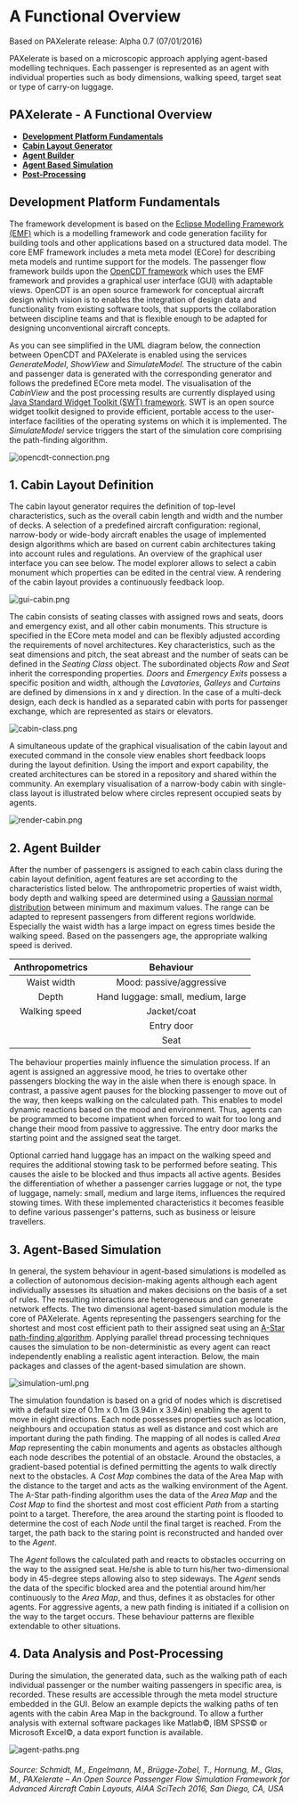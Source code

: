 ﻿# A Functional Overview

Based on PAXelerate release: Alpha 0.7 (07/01/2016)

PAXelerate is based on a microscopic approach applying agent-based modelling techniques. Each passenger is represented as an agent with individual properties such as body dimensions, walking speed, target seat or type of carry-on luggage.

## PAXelerate - A Functional Overview

* **[Development Platform Fundamentals](#development-platform-fundamentals)**
* **[Cabin Layout Generator](#1-cabin-layout-definition)** 
* **[Agent Builder](#2-agent-builder)**
* **[Agent Based Simulation](#3-agent-based-simulation)**
* **[Post-Processing](#4-data-analysis-and-post-processing)**

## Development Platform Fundamentals

The framework development is based on the [Eclipse Modelling Framework (EMF)](http://www.eclipse.org/ecp/) which is a modelling framework and code generation facility for building tools and other applications based on a structured data model. The core EMF framework includes a meta meta model (ECore) for describing meta models and runtime support for the models. The passenger flow framework builds upon the [OpenCDT framework](https://bitbucket.org/opencdt/opencdt) which uses the EMF framework and provides a graphical user interface (GUI) with adaptable views. OpenCDT is an open source framework for conceptual aircraft design which vision is to enables the integration of design data and functionality from existing software tools, that supports the collaboration between discipline teams and that is flexible enough to be adapted for designing unconventional aircraft concepts.

As you can see simplified in the UML diagram below, the connection between OpenCDT and PAXelerate is enabled using the services *GenerateModel*, *ShowView* and *SimulateModel*. The structure of the cabin and passenger data is generated with the corresponding generator and follows the predefined ECore meta model. The visualisation of the *CabinView* and the post processing results are currently displayed using [Java Standard Widget Toolkit (SWT) framework](https://www.eclipse.org/swt). SWT is an open source widget toolkit designed to provide efficient, portable access to the user-interface facilities of the operating systems on which it is implemented. The *SimulateModel* service triggers the start of the simulation core comprising the path-finding algorithm.

![opencdt-connection.png](images/opencdt-connection.png)

## 1. Cabin Layout Definition ##

The cabin layout generator requires the definition of top-level characteristics, such as the overall cabin length and width and the number of decks. A selection of a predefined aircraft configuration: regional, narrow-body or wide-body aircraft enables the usage of implemented design algorithms which are based on current cabin architectures taking into account rules and regulations. An overview of the graphical user interface you can see below. The model explorer allows to select a cabin monument which properties can be edited in the central view. A rendering of the cabin layout provides a continuously feedback loop.

![gui-cabin.png](images/gui-cabin.png)

The cabin consists of seating classes with assigned rows and seats, doors and emergency exist, and all other cabin monuments. This structure is specified in the ECore meta model and can be flexibly adjusted according the requirements of novel architectures. Key characteristics, such as the seat dimensions and pitch, the seat abreast and the number of seats can be defined in the *Seating Class* object. The subordinated objects *Row* and *Seat* inherit the corresponding properties. *Doors* and *Emergency Exits* possess a specific position and width, although the *Lavatories*, *Galleys* and *Curtains* are defined by dimensions in x and y direction. In the case of a multi-deck design, each deck is handled as a separated cabin with ports for passenger exchange, which are represented as stairs or elevators.

![cabin-class.png](images/cabin-class.png)

A simultaneous update of the graphical visualisation of the cabin layout and executed command in the console view enables short feedback loops during the layout definition. Using the import and export capability, the created architectures can be stored in a repository and shared within the community. An exemplary visualisation of a narrow-body cabin with single-class layout is illustrated below where circles represent occupied seats by agents.

![render-cabin.png](images/render-cabin.png)

## 2. Agent Builder ##

After the number of passengers is assigned to each cabin class during the cabin layout definition, agent features are set according to the characteristics listed below. The anthropometric properties of waist width, body depth and walking speed are determined using a [Gaussian normal distribution](developer.md/#gaussian-distribution) between minimum and maximum values. The range can be adapted to represent passengers from different regions worldwide. Especially the waist width has a large impact on egress times beside the walking speed. Based on the passengers age, the appropriate walking speed is derived.


| Anthropometrics  | Behaviour  |  
|:---:|:---:|
|  Waist width | Mood: passive/aggressive  |
|  Depth | Hand luggage: small, medium, large  |  
|  Walking speed | Jacket/coat  | 
|   | Entry door  |
|   | Seat  |  

The behaviour properties mainly influence the simulation process. If an agent is assigned an aggressive mood, he tries to overtake other passengers blocking the way in the aisle when there is enough space. In contrast, a passive agent pauses for the blocking passenger to move out of the way, then keeps walking on the calculated path. This enables to model dynamic reactions based on the mood and environment. Thus, agents can be programmed to become impatient when forced to wait for too long and change their mood from passive to aggressive. The entry door marks the starting point and the assigned seat the target.

Optional carried hand luggage has an impact on the walking speed and requires the additional stowing task to be performed before seating. This causes the aisle to be blocked and thus impacts all active agents. Besides the differentiation of whether a passenger carries luggage or not, the type of luggage, namely: small, medium and large items, influences the required stowing times. With these implemented characteristics it becomes feasible to define various passenger's patterns, such as business or leisure travellers.

## 3. Agent-Based Simulation ##

In general, the system behaviour in agent-based simulations is modelled as a collection of autonomous decision-making agents although each agent individually assesses its situation and makes decisions on the basis of a set of rules. The resulting interactions are heterogeneous and can generate network effects. The two dimensional agent-based simulation module is the core of PAXelerate. Agents representing the passengers searching for the shortest and most cost efficient path to their assigned seat using an [A-Star path-finding algorithm](https://en.wikipedia.org/wiki/A*_search_algorithm). Applying parallel thread processing techniques causes the simulation to be non-deterministic as every agent can react independently enabling a realistic agent interaction. Below, the main packages and classes of the agent-based simulation are shown.

![simulation-uml.png](images/simulation-uml.png)

The simulation foundation is based on a grid of nodes which is discretised with a default size of 0.1m x 0.1m (3.94in x 3.94in) enabling the agent to move in eight directions. Each node possesses properties such as location, neighbours and occupation status as well as distance and cost which are important during the path finding. The mapping of all nodes is called *Area Map* representing the cabin monuments and agents as obstacles although each node describes the potential of an obstacle. Around the obstacles, a gradient-based potential is defined permitting the agents to walk directly next to the obstacles. A *Cost Map* combines the data of the Area Map with the distance to the target and acts as the walking environment of the Agent. The A-Star path-finding algorithm uses the data of the *Area Map* and the *Cost Map* to find the shortest and most cost efficient *Path* from a starting point to a target. Therefore, the area around the starting point is flooded to determine the cost of each *Node* until the final target is reached. From the target, the path back to the staring point is reconstructed and handed over to the *Agent*.

The *Agent* follows the calculated path and reacts to obstacles occurring on the way to the assigned seat. He/she is able to turn his/her two-dimensional body in 45-degree steps allowing also to step sideways. The *Agent* sends the data of the specific blocked area and the potential around him/her continuously to the *Area Map*, and thus, defines it as obstacles for other agents. For aggressive agents, a new path finding is initiated if a collision on the way to the target occurs. These behaviour patterns are flexible extendable to other situations.

## 4. Data Analysis and Post-Processing ##

During the simulation, the generated data, such as the walking path of each individual passenger or the number waiting passengers in specific area, is recorded. These results are accessible through the meta model structure embedded in the GUI. Below an example depicts the walking paths of ten agents with the cabin Area Map in the background. To allow a further analysis with external software packages like Matlab©, IBM SPSS© or Microsoft Excel©, a data export function is available.

![agent-paths.png](images/agent-paths.png)



###### Source: Schmidt, M., Engelmann, M., Brügge-Zobel, T., Hornung, M., Glas, M., PAXelerate – An Open Source Passenger Flow Simulation Framework for Advanced Aircraft Cabin Layouts, AIAA SciTech 2016, San Diego, CA, USA

